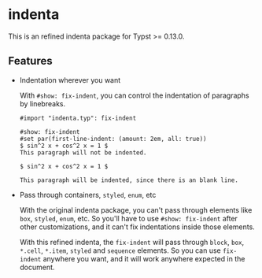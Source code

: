 # indenta
This is an refined indenta package for Typst >= 0.13.0.

## Features
- Indentation wherever you want

  With `#show: fix-indent`, you can control the indentation of paragraphs by linebreaks.
  ```typ
  #import "indenta.typ": fix-indent

  #show: fix-indent
  #set par(first-line-indent: (amount: 2em, all: true))
  $ sin^2 x + cos^2 x = 1 $
  This paragraph will not be indented.

  $ sin^2 x + cos^2 x = 1 $
  
  This paragraph will be indented, since there is an blank line.
  ```
- Pass through containers, `styled`, `enum`, etc
  
  With the original indenta package, you can't pass through elements like `box`, `styled`, `enum`, etc. So you'll have to use `#show: fix-indent` after other customizations, and it can't fix indentations inside those elements.

  With this refined indenta, the `fix-indent` will pass through `block`, `box`, `*.cell`, `*.item`, `styled` and `sequence` elements. So you can use `fix-indent` anywhere you want, and it will work anywhere expected in the document.
